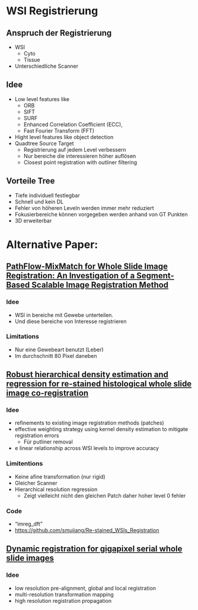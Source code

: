 # WSI Registrierung

## Anspruch der Registrierung

- WSI
  - Cyto
  - Tissue
- Unterschiedliche Scanner


## Idee

- Low level features like 
  - ORB 
  - SIFT 
  - SURF
  - Enhanced Correlation Coefficient (ECC), 
  - Fast Fourier Transform (FFT)
- Hight level features like object detection
- Quadtree Source Target 
  - Registrierung auf jedem Level verbessern
  - Nur bereiche die interessieren höher auflösen
  - Closest point registration with outliner filtering

## Vorteile Tree

- Tiefe individuell festlegbar
- Schnell und kein DL
- Fehler von höheren Leveln werden immer mehr reduziert
- Fokusierbereiche können vorgegeben werden anhand von GT Punkten
- 3D erweiterbar


# Alternative Paper:

## [PathFlow-MixMatch for Whole Slide Image Registration: An Investigation of a Segment-Based Scalable Image Registration Method](https://www.biorxiv.org/content/10.1101/2020.03.22.002402v1)

### Idee

- WSI in bereiche mit Gewebe unterteilen.
- Und diese bereiche von Interesse registrieren

### Limitations

- Nur eine Gewebeart benutzt (Leber)
- Im durchschnitt 80 Pixel daneben

## [Robust hierarchical density estimation and regression for re-stained histological whole slide image co-registration](https://journals.plos.org/plosone/article?id=10.1371/journal.pone.0220074)

### Idee

- refinements to existing image registration methods (patches)
- effective weighting strategy using kernel density estimation to
mitigate registration errors
  - Für putliner removal
- e linear relationship across WSI levels to
improve accuracy


### Limitentions

- Keine afine transformation (nur rigid)
- Gleicher Scanner
- Hierarchical resolution regression
  - Zeigt vielleicht nicht den gleichen Patch daher hoher level 0 fehler


### Code

- “imreg_dft”
- https://github.com/smujiang/Re-stained_WSIs_Registration


## [Dynamic registration for gigapixel serial whole slide images](https://ieeexplore.ieee.org/abstract/document/7950552?casa_token=TeA2BoD3iQcAAAAA:GmAX1g9V3mJwkPXPGSDVwfsrP_uwPB63B36fNO6Jn6y5Xgtq1yqvqfOVoish-ZlZ0asp9hxE0g)

### Idee

- low resolution pre-alignment, global and local registration 
- multi-resolution transformation mapping
- high resolution registration propagation 